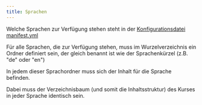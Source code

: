 ```yaml
---
title: Sprachen
---
```


Welche Sprachen zur Verfügung stehen steht in der [Konfigurationsdatei manifest.yml](../03-files/01-manifest)

Für alle Sprachen, die zur Verfügung stehen, muss im Wurzelverzeichnis ein Ordner
definiert sein, der gleich benannt ist wie der Sprachenkürzel (z.B. "de" oder "en")

In jedem dieser Sprachordner muss sich der Inhalt für die Sprache befinden.

Dabei muss der Verzeichnisbaum (und somit die Inhaltsstruktur) des Kurses in jeder
Sprache identisch sein.
